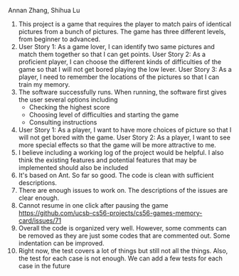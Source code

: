 Annan Zhang, Shihua Lu

1. This project is a game that requires the player to match pairs of identical pictures from a bunch of pictures. The game has three different levels, from beginner to advanced.
2. User Story 1: As a game lover, I can identify two same pictures and match them together so that I can get points.
   User Story 2: As a proficient player, I can choose the different kinds of difficulties of the game so that I will not get bored playing the low lever.
   User Story 3: As a player, I need to remember the locations of the pictures so that I can train my memory.
3. The software successfully runs. When running, the software first gives the user several options including
   - Checking the highest score
   - Choosing level of difficulties and starting the game
   - Consulting instructions
4. User Story 1: As a player, I want to have more choices of picture so that I will not get bored with the game.
   User Story 2: As a player, I want to see more special effects so that the game will be more attractive to me.
5. I believe including a working log of the project would be helpful. I also think the existing features and potential features that may be implemented should also be included
6. It's based on Ant. So far so good. The code is clean with sufficient descriptions.
7. There are enough issues to work on. The descriptions of the issues are clear enough.
8. Cannot resume in one click after pausing the game https://github.com/ucsb-cs56-projects/cs56-games-memory-card/issues/71
9. Overall the code is organized very well. However, some comments can be removed as they are just some codes that are commented out. Some indentation can be improved.
10. Right now, the test covers a lot of things but still not all the things. Also, the test for each case is not enough. We can add a few tests for each case in the future
